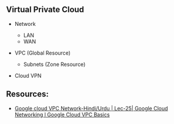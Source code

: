 ## Virtual Private Cloud


- Network
    - LAN
    - WAN

- VPC (Global Resource)
    - Subnets (Zone Resource)


- Cloud VPN

## Resources:

- [Google cloud VPC Network-Hindi/Urdu | Lec-25| Google Cloud Networking l Google Cloud VPC Basics](https://youtu.be/90OvVqkm-f8?list=PLBGx66SQNZ8YWRUw6yicKtD4AIpUl_YiJ)


